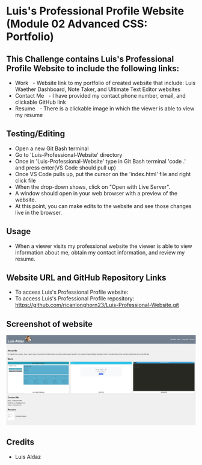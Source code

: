 # Luis's Professional Profile Website (Module 02 Advanced CSS: Portfolio)

## This Challenge contains Luis's Professional Profile Website to include the following links:

- Work
  - Website link to my portfolio of created website that include: Luis Waether Dashboard, Note Taker, and Ultimate Text Editor websites
- Contact Me
  - I have provided my contact phone number, email, and clickable GitHub link
- Resume
  - There is a clickable image in which the viewer is able to view my resume

## Testing/Editing

- Open a new Git Bash terminal
- Go to 'Luis-Professional-Website' directory
- Once in 'Luis-Professional-Website' type in Git Bash terminal 'code .' and press enter(VS Code should pull up)
- Once VS Code pulls up, put the cursor on the 'index.html' file and right click file
- When the drop-down shows, click on "Open with Live Server".
- A window should open in your web browser with a preview of the website.
- At this point, you can make edits to the website and see those changes live in the browser.

## Usage

- When a viewer visits my professional website the viewer is able to view information about me, obtain my contact information, and review my resume.

## Website URL and GitHub Repository Links

- To access Luis's Professional Profile website:
- To access Luis's Professional Profile repository: https://github.com/ricanlonghorn23/Luis-Professional-Website.git

## Screenshot of website

![alt text](./assets/images/ProProfile.jpg)

## Credits
- Luis Aldaz